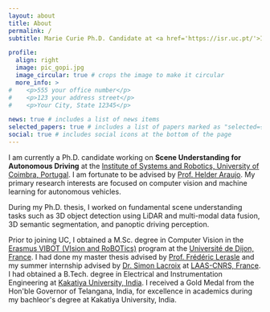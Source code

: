 ```yaml
---
layout: about
title: About
permalink: /
subtitle: Marie Curie Ph.D. Candidate at <a href='https://isr.uc.pt/'>Institute of Systems and Robotics, University of Coimbra, Portugal</a>.

profile:
  align: right
  image: pic_gopi.jpg
  image_circular: true # crops the image to make it circular
  more_info: >
#    <p>555 your office number</p>
#    <p>123 your address street</p>
#    <p>Your City, State 12345</p>

news: true # includes a list of news items
selected_papers: true # includes a list of papers marked as "selected={true}"
social: true # includes social icons at the bottom of the page
---
```


I am currently a Ph.D. candidate working on **Scene Understanding for Autonomous Driving** at the [Institute of Systems and Robotics, University of Coimbra, Portugal](https://isr.uc.pt/).
I am fortunate to be advised by [Prof. Helder Araujo](https://orcid.org/0000-0002-9544-424X).
My primary research interests are focused on computer vision and machine learning for autonomous vehicles. 

During my Ph.D. thesis, I worked on fundamental scene understanding tasks such as 3D object detection using LiDAR and
multi-modal data fusion, 3D semantic segmentation, and panoptic driving perception.

Prior to joining UC, I obtained a M.Sc. degree in Computer Vision in the [Erasmus VIBOT (VIsion and RoBOTics)](https://www.vibot.org/) 
program at the [Université de Dijon, France](https://en.u-bourgogne.fr/).
I had done my master thesis advised by [Prof. Frédéric Lerasle](https://homepages.laas.fr/lerasle/) 
and my summer internship advised by [Dr. Simon Lacroix](https://homepages.laas.fr/simon/HomePage/Home.html) at [LAAS-CNRS, France](https://www.laas.fr/en/).
I had obtained a B.Tech. degree in Electrical and Instrumentation Engineering at [Kakatiya University, India](https://kitsw.ac.in/).
I received a Gold Medal from the Hon'ble Governor of Telangana, India, for excellence in academics during my 
bachleor's degree at Kakatiya University, India.

